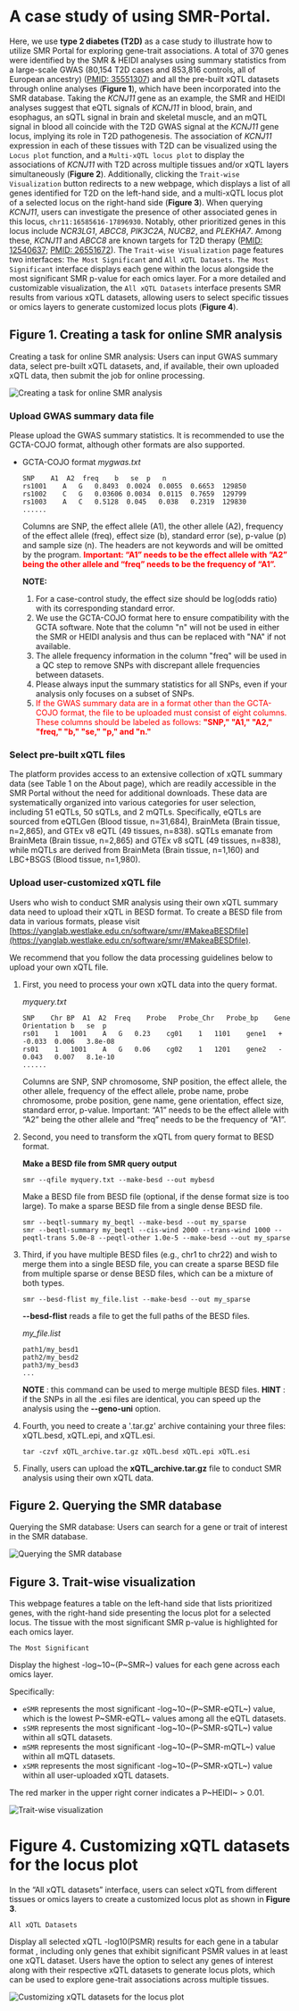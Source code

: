 # A case study of using SMR-Portal.

Here, we use **type 2 diabetes (T2D)** as a case study to illustrate how to utilize SMR Portal for exploring gene-trait associations. A total of 370 genes were identified by the SMR & HEIDI analyses using summary statistics from a large-scale GWAS (80,154 T2D cases and 853,816 controls, all of European ancestry) ([PMID: 35551307](10.1038/s41588-022-01058-3)) and all the pre-built xQTL datasets through online analyses (**Figure 1**), which have been incorporated into the SMR database. Taking the *KCNJ11* gene as an example, the SMR and HEIDI analyses suggest that eQTL signals of *KCNJ11* in blood, brain, and esophagus, an sQTL signal in brain and skeletal muscle, and an mQTL signal in blood all coincide with the T2D GWAS signal at the *KCNJ11* gene locus, implying its role in T2D pathogenesis. The association of *KCNJ11* expression in each of these tissues with T2D can be visualized using the `Locus plot` function, and a `Multi-xQTL locus plot` to display the associations of *KCNJ11* with T2D across multiple tissues and/or xQTL layers simultaneously (**Figure 2**). Additionally, clicking the `Trait-wise Visualization` button redirects to a new webpage, which displays a list of all genes identified for T2D on the left-hand side, and a multi-xQTL locus plot of a selected locus on the right-hand side (**Figure 3**). When querying *KCNJ11*, users can investigate the presence of other associated genes in this locus, `chr11:16585616-17896930`. Notably, other prioritized genes in this locus include *NCR3LG1*, *ABCC8*, *PIK3C2A*, *NUCB2*, and *PLEKHA7*. Among these, *KCNJ11* and *ABCC8* are known targets for T2D therapy ([PMID: 12540637](10.2337/diabetes.52.2.568); [PMID: 26551672](10.1038/ng.3437)). The `Trait-wise Visualization` page features two interfaces: `The Most Significant` and `All xQTL Datasets`. `The Most Significant` interface displays each gene within the locus alongside the most significant SMR p-value for each omics layer. For a more detailed and customizable visualization, the `All xQTL Datasets` interface presents SMR results from various xQTL datasets, allowing users to select specific tissues or omics layers to generate customized locus plots (**Figure 4**).

## Figure 1. Creating a task for online SMR analysis

Creating a task for online SMR analysis: Users can input GWAS summary data, select pre-built xQTL datasets, and, if available, their own uploaded xQTL data, then submit the job for online processing.

![Creating a task for online SMR analysis](https://static.westlakefuturegene.com/smr_images/tutorial_1.png)

### Upload GWAS summary data file

Please upload the GWAS summary statistics. It is recommended to use the GCTA-COJO format, although other formats are also supported.

- GCTA-COJO format
	*mygwas.txt*

	```
	SNP    A1  A2  freq    b   se  p   n
	rs1001    A   G   0.8493  0.0024  0.0055  0.6653  129850
	rs1002    C   G   0.03606 0.0034  0.0115  0.7659  129799
	rs1003    A   C   0.5128  0.045   0.038   0.2319  129830
	......
	```

	Columns are SNP, the effect allele (A1), the other allele (A2), frequency of the effect allele (freq), effect size (b), standard error (se), p-value (p) and sample size (n). The headers are not keywords and will be omitted by the program. <span style="color: red;">**Important: “A1” needs to be the effect allele with “A2” being the other allele and “freq” needs to be the frequency of “A1”.**</span>

	**NOTE:**

  1) For a case-control study, the effect size should be log(odds ratio) with its corresponding standard error.
  2) We use the GCTA-COJO format here to ensure compatibility with the GCTA software. Note that the column "n" will not be used in either the SMR or HEIDI analysis and thus can be replaced with "NA" if not available.
  3) The allele frequency information in the column "freq" will be used in a QC step to remove SNPs with discrepant allele frequencies between datasets.
  4) Please always input the summary statistics for all SNPs, even if your analysis only focuses on a subset of SNPs.
  5) <span style="color: red;">If the GWAS summary data are in a format other than the GCTA-COJO format, the file to be uploaded must consist of eight columns. These columns should be labeled as follows: **"SNP," "A1," "A2," "freq," "b," "se," "p," and "n."**</span>

### Select pre-built xQTL files

The platform provides access to an extensive collection of xQTL summary data (see Table 1 on the About page), which are readily accessible in the SMR Portal without the need for additional downloads. These data are systematically organized into various categories for user selection, including 51 eQTLs, 50 sQTLs, and 2 mQTLs. Specifically, eQTLs are sourced from eQTLGen (Blood tissue, n=31,684), BrainMeta (Brain tissue, n=2,865), and GTEx v8 eQTL (49 tissues, n=838). sQTLs emanate from BrainMeta (Brain tissue, n=2,865) and GTEx v8 sQTL (49 tissues, n=838), while mQTLs are derived from BrainMeta (Brain tissue, n=1,160) and LBC+BSGS (Blood tissue, n=1,980).

### Upload user-customized xQTL file

Users who wish to conduct SMR analysis using their own xQTL summary data need to upload their xQTL in BESD format. To create a BESD file from data in various formats, please visit [https://yanglab.westlake.edu.cn/software/smr/#MakeaBESDfile](https://yanglab.westlake.edu.cn/software/smr/#MakeaBESDfile).

We recommend that you follow the data processing guidelines below to upload your own xQTL file.
1) First, you need to process your own xQTL data into the query format.

	*myquery.txt*
	```
	SNP    Chr BP  A1  A2  Freq    Probe   Probe_Chr   Probe_bp    Gene    Orientation b   se  p
	rs01    1   1001    A   G   0.23    cg01    1   1101    gene1   +   -0.033  0.006   3.8e-08
	rs01    1   1001    A   G   0.06    cg02    1   1201    gene2   -   0.043   0.007   8.1e-10
	......
	```

	Columns are SNP, SNP chromosome, SNP position, the effect allele, the other allele, frequency of the effect allele, probe name, probe chromosome, probe position, gene name, gene orientation, effect size, standard error, p-value. Important: “A1” needs to be the effect allele with “A2” being the other allele and “freq” needs to be the frequency of “A1”.

2) Second, you need to transform the xQTL from query format to BESD format.

	**Make a BESD file from SMR query output**
	
	```
	smr --qfile myquery.txt --make-besd --out mybesd
	```

	Make a BESD file from BESD file (optional, if the dense format size is too large). To make a sparse BESD file from a single dense BESD file.

	```
	smr --beqtl-summary my_beqtl --make-besd --out my_sparse
	smr --beqtl-summary my_beqtl --cis-wind 2000 --trans-wind 1000 --peqtl-trans 5.0e-8 --peqtl-other 1.0e-5 --make-besd --out my_sparse
	```
3) Third, if you have multiple BESD files (e.g., chr1 to chr22) and wish to merge them into a single BESD file, you can create a sparse BESD file from multiple sparse or dense BESD files, which can be a mixture of both types.

	```
	smr --besd-flist my_file.list --make-besd --out my_sparse
	```

	**--besd-flist** reads a file to get the full paths of the BESD files.

	*my_file.list*
	```
	path1/my_besd1
	path2/my_besd2
	path3/my_besd3
	...
	```

	**NOTE** : this command can be used to merge multiple BESD files.
	**HINT** : if the SNPs in all the .esi files are identical, you can speed up the analysis using the **--geno-uni** option.

4) Fourth, you need to create a '.tar.gz' archive containing your three files: xQTL.besd, xQTL.epi, and xQTL.esi.

	```
	tar -czvf xQTL_archive.tar.gz xQTL.besd xQTL.epi xQTL.esi
	```

5) Finally, users can upload the **xQTL_archive.tar.gz** file to conduct SMR analysis using their own xQTL data.


## Figure 2. Querying the SMR database

Querying the SMR database: Users can search for a gene or trait of interest in the SMR database.

![Querying the SMR database](https://static.westlakefuturegene.com/smr_images/tutorial_2.png)

## Figure 3. Trait-wise visualization

This webpage features a table on the left-hand side that lists prioritized genes, with the right-hand side presenting the locus plot for a selected locus. The tissue with the most significant SMR p-value is highlighted for each omics layer.

`The Most Significant`

Display the highest -log~10~(P~SMR~) values for each gene across each omics layer.

Specifically:
- `eSMR` represents the most significant -log~10~(P~SMR-eQTL~) value, which is the lowest P~SMR-eQTL~ values among all the eQTL datasets.
- `sSMR` represents the most significant -log~10~(P~SMR-sQTL~) value within all sQTL datasets.
- `mSMR` represents the most significant -log~10~(P~SMR-mQTL~) value within all mQTL datasets.
- `xSMR` represents the most significant -log~10~(P~SMR-xQTL~) value within all user-uploaded xQTL datasets.

The red marker in the upper right corner indicates a P~HEIDI~ > 0.01.

![Trait-wise visualization](https://static.westlakefuturegene.com/smr_images/tutorial_3.png)

# Figure 4. Customizing xQTL datasets for the locus plot

In the “All xQTL datasets” interface, users can select xQTL from different tissues or omics layers to create a customized locus plot as shown in **Figure 3**.

`All xQTL Datasets`

Display all selected xQTL -log10(PSMR) results for each gene in a tabular format , including only genes that exhibit significant PSMR values in at least one xQTL dataset. Users have the option to select any genes of interest along with their respective xQTL datasets to generate locus plots, which can be used to explore gene-trait associations across multiple tissues.

![Customizing xQTL datasets for the locus plot](https://static.westlakefuturegene.com/smr_images/tutorial_4.png)

